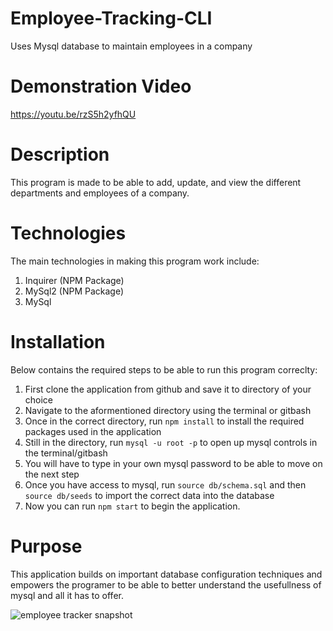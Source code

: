 # Employee-Tracking-CLI
Uses Mysql database to maintain employees in a company

# Demonstration Video
https://youtu.be/rzS5h2yfhQU

# Description 
This program is made to be able to add, update, and view the different departments and employees of a company.

# Technologies
The main technologies in making this program work include:
1. Inquirer (NPM Package)
2. MySql2 (NPM Package)
3. MySql

# Installation
Below contains the required steps to be able to run this program correclty:
1. First clone the application from github and save it to directory of your choice
2. Navigate to the aformentioned directory using the terminal or gitbash
3. Once in the correct directory, run `npm install` to install the required packages used in the application
4. Still in the directory, run `mysql -u root -p` to open up mysql controls in the terminal/gitbash
5. You will have to type in your own mysql password to be able to move on the next step
6. Once you have access to mysql, run `source db/schema.sql` and then `source db/seeds` to import the correct data into the database
7. Now you can run `npm start` to begin the application.

# Purpose
This application builds on important database configuration techniques and empowers the programer to be able to better understand
the usefullness of mysql and all it has to offer.

![employee tracker snapshot](https://user-images.githubusercontent.com/37945822/140661982-4fed159f-761c-4229-8047-11707e935b1b.JPG)
